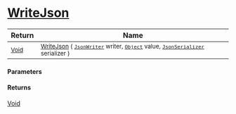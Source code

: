 # [WriteJson](./FeatureDescriptorJsonConverter--WriteJson.md)



| Return | Name | 
| --- | --- | 
| <sub>[Void](https://docs.microsoft.com/en-us/dotnet/api/System.Void)</sub> | <sub>[WriteJson](./FeatureDescriptorJsonConverter--WriteJson.md) ( [`JsonWriter`](./FeatureDescriptorJsonConverter--WriteJson.md) writer, [`Object`](https://docs.microsoft.com/en-us/dotnet/api/System.Object) value, [`JsonSerializer`](./FeatureDescriptorJsonConverter--WriteJson.md) serializer )</sub> | 


#### Parameters

#### Returns
[Void](https://docs.microsoft.com/en-us/dotnet/api/System.Void)<br>
